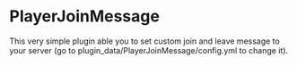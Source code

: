 # PlayerJoinMessage
This very simple plugin able you to set custom join and leave message to your server (go to plugin_data/PlayerJoinMessage/config.yml to change it).
